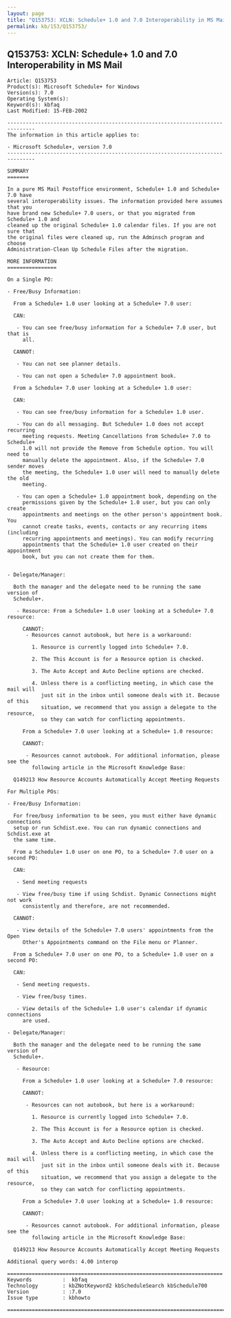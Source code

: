 ```yaml
---
layout: page
title: "Q153753: XCLN: Schedule+ 1.0 and 7.0 Interoperability in MS Mail"
permalink: kb/153/Q153753/
---
```


## Q153753: XCLN: Schedule+ 1.0 and 7.0 Interoperability in MS Mail

	Article: Q153753
	Product(s): Microsoft Schedule+ for Windows
	Version(s): 7.0
	Operating System(s): 
	Keyword(s): kbfaq
	Last Modified: 15-FEB-2002
	
	-------------------------------------------------------------------------------
	The information in this article applies to:
	
	- Microsoft Schedule+, version 7.0 
	-------------------------------------------------------------------------------
	
	SUMMARY
	=======
	
	In a pure MS Mail Postoffice environment, Schedule+ 1.0 and Schedule+ 7.0 have
	several interoperability issues. The information provided here assumes that you
	have brand new Schedule+ 7.0 users, or that you migrated from Schedule+ 1.0 and
	cleaned up the original Schedule+ 1.0 calendar files. If you are not sure that
	the original files were cleaned up, run the Adminsch program and choose
	Administration-Clean Up Schedule Files after the migration.
	
	MORE INFORMATION
	================
	
	On a Single PO:
	
	- Free/Busy Information:
	
	  From a Schedule+ 1.0 user looking at a Schedule+ 7.0 user:
	
	  CAN:
	
	   - You can see free/busy information for a Schedule+ 7.0 user, but that is
	     all.
	
	  CANNOT:
	
	   - You can not see planner details.
	
	   - You can not open a Schedule+ 7.0 appointment book.
	
	  From a Schedule+ 7.0 user looking at a Schedule+ 1.0 user:
	
	  CAN:
	
	   - You can see free/busy information for a Schedule+ 1.0 user.
	
	   - You can do all messaging. But Schedule+ 1.0 does not accept recurring
	     meeting requests. Meeting Cancellations from Schedule+ 7.0 to Schedule+
	     1.0 will not provide the Remove from Schedule option. You will need to
	     manually delete the appointment. Also, if the Schedule+ 7.0 sender moves
	     the meeting, the Schedule+ 1.0 user will need to manually delete the old
	     meeting.
	
	   - You can open a Schedule+ 1.0 appointment book, depending on the
	     permissions given by the Schedule+ 1.0 user, but you can only create
	     appointments and meetings on the other person's appointment book. You
	     cannot create tasks, events, contacts or any recurring items (including
	     recurring appointments and meetings). You can modify recurring
	     appointments that the Schedule+ 1.0 user created on their appointment
	     book, but you can not create them for them.
	
	
	- Delegate/Manager:
	
	  Both the manager and the delegate need to be running the same version of
	  Schedule+.
	
	   - Resource: From a Schedule+ 1.0 user looking at a Schedule+ 7.0 resource:
	
	     CANNOT:
	      - Resources cannot autobook, but here is a workaround:
	
	        1. Resource is currently logged into Schedule+ 7.0.
	
	        2. The This Account is for a Resource option is checked.
	
	        3. The Auto Accept and Auto Decline options are checked.
	
	        4. Unless there is a conflicting meeting, in which case the mail will
	           just sit in the inbox until someone deals with it. Because of this
	           situation, we recommend that you assign a delegate to the resource,
	           so they can watch for conflicting appointments.
	
	     From a Schedule+ 7.0 user looking at a Schedule+ 1.0 resource:
	
	     CANNOT:
	
	      - Resources cannot autobook. For additional information, please see the
	        following article in the Microsoft Knowledge Base:
	
	  Q149213 How Resource Accounts Automatically Accept Meeting Requests
	
	For Multiple POs:
	
	- Free/Busy Information:
	
	  For free/busy information to be seen, you must either have dynamic connections
	  setup or run Schdist.exe. You can run dynamic connections and Schdist.exe at
	  the same time.
	
	  From a Schedule+ 1.0 user on one PO, to a Schedule+ 7.0 user on a second PO:
	
	  CAN:
	
	   - Send meeting requests
	
	   - View free/busy time if using Schdist. Dynamic Connections might not work
	     consistently and therefore, are not recommended.
	
	  CANNOT:
	
	   - View details of the Schedule+ 7.0 users' appointments from the Open
	     Other's Appointments command on the File menu or Planner.
	
	  From a Schedule+ 7.0 user on one PO, to a Schedule+ 1.0 user on a second PO:
	
	  CAN:
	
	   - Send meeting requests.
	
	   - View free/busy times.
	
	   - View details of the Schedule+ 1.0 user's calendar if dynamic connections
	     are used.
	
	- Delegate/Manager:
	
	  Both the manager and the delegate need to be running the same version of
	  Schedule+.
	
	   - Resource:
	
	     From a Schedule+ 1.0 user looking at a Schedule+ 7.0 resource:
	
	     CANNOT:
	
	      - Resources can not autobook, but here is a workaround:
	
	        1. Resource is currently logged into Schedule+ 7.0.
	
	        2. The This Account is for a Resource option is checked.
	
	        3. The Auto Accept and Auto Decline options are checked.
	
	        4. Unless there is a conflicting meeting, in which case the mail will
	           just sit in the inbox until someone deals with it. Because of this
	           situation, we recommend that you assign a delegate to the resource,
	           so they can watch for conflicting appointments.
	
	     From a Schedule+ 7.0 user looking at a Schedule+ 1.0 resource:
	
	     CANNOT:
	
	      - Resources cannot autobook. For additional information, please see the
	        following article in the Microsoft Knowledge Base:
	
	  Q149213 How Resource Accounts Automatically Accept Meeting Requests
	
	Additional query words: 4.00 interop
	
	======================================================================
	Keywords          :  kbfaq
	Technology        : kbZNotKeyword2 kbScheduleSearch kbSchedule700
	Version           : :7.0
	Issue type        : kbhowto
	
	=============================================================================
	
